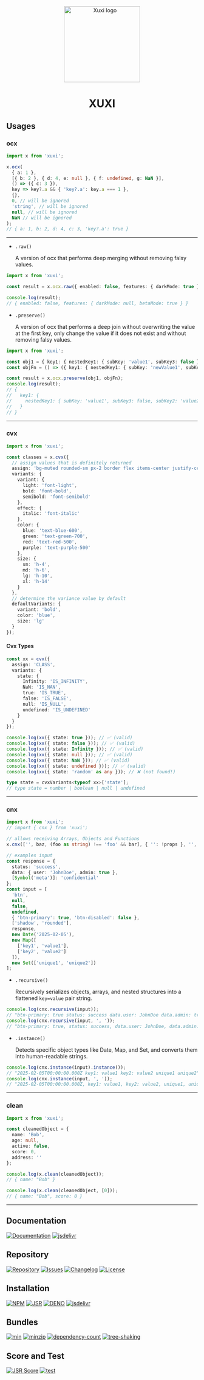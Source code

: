 <div align="center">
  <img src="https://raw.githubusercontent.com/ilkhoeri/xuxi/e0667835d62fcbf1f2e216dbb79ecf28565c571c/logo.svg" width="200px" align="center" alt="Xuxi logo" />
  <h1 align="center"><b>XUXI</b></h1>
</div>

## **Usages**

### **ocx**

```ts
import x from 'xuxi';

x.ocx(
  { a: 1 },
  [{ b: 2 }, { d: 4, e: null }, { f: undefined, g: NaN }],
  () => ({ c: 3 }),
  key => key?.a && { 'key?.a': key.a === 1 },
  {},
  0, // will be ignored
  'string', // will be ignored
  null, // will be ignored
  NaN // will be ignored
);
// { a: 1, b: 2, d: 4, c: 3, 'key?.a': true }
```

---

- `.raw()`

  A version of ocx that performs deep merging without removing falsy values.

```ts
import x from 'xuxi';

const result = x.ocx.raw({ enabled: false, features: { darkMode: true } }, { features: { darkMode: null, betaMode: true } });

console.log(result);
// { enabled: false, features: { darkMode: null, betaMode: true } }
```

- `.preserve()`

  A version of ocx that performs a deep join without overwriting the value at the first key, only change the value if it does not exist and without removing falsy values.

```ts
import x from 'xuxi';

const obj1 = { key1: { nestedKey1: { subKey: 'value1', subKey3: false } } };
const objFn = () => ({ key1: { nestedKey1: { subKey: 'newValue1', subKey2: 'value2', subKey3: 'value3' } } });

const result = x.ocx.preserve(obj1, objFn);
console.log(result);
// {
//   key1: {
//     nestedKey1: { subKey: 'value1', subKey3: false, subKey2: 'value2' }
//   }
// }
```

---

### **cvx**

```ts
import x from 'xuxi';

const classes = x.cvx({
  // assign values that is definitely returned
  assign: 'bg-muted rounded-sm px-2 border flex items-center justify-center',
  variants: {
    variant: {
      light: 'font-light',
      bold: 'font-bold',
      semibold: 'font-semibold'
    },
    effect: {
      italic: 'font-italic'
    },
    color: {
      blue: 'text-blue-600',
      green: 'text-green-700',
      red: 'text-red-500',
      purple: 'text-purple-500'
    },
    size: {
      sm: 'h-4',
      md: 'h-6',
      lg: 'h-10',
      xl: 'h-14'
    }
  },
  // determine the variance value by default
  defaultVariants: {
    variant: 'bold',
    color: 'blue',
    size: 'lg'
  }
});
```

#### **Cvx Types**

```ts
const xx = cvx({
  assign: 'CLASS',
  variants: {
    state: {
      Infinity: 'IS_INFINITY',
      NaN: 'IS_NAN',
      true: 'IS_TRUE',
      false: 'IS_FALSE',
      null: 'IS_NULL',
      undefined: 'IS_UNDEFINED'
    }
  }
});

console.log(xx({ state: true })); // ✅ (valid)
console.log(xx({ state: false })); // ✅ (valid)
console.log(xx({ state: Infinity })); // ✅ (valid)
console.log(xx({ state: null })); // ✅ (valid)
console.log(xx({ state: NaN })); // ✅ (valid)
console.log(xx({ state: undefined })); // ✅ (valid)
console.log(xx({ state: 'random' as any })); // ❌ (not found!)

type state = cvxVariants<typeof xx>['state'];
// type state = number | boolean | null | undefined
```

---

### **cnx**

```ts
import x from 'xuxi';
// import { cnx } from 'xuxi';

// allows receiving Arrays, Objects and Functions
x.cnx(['', baz, (foo as string) !== 'foo' && bar], { '': !props }, '', () => ({ '' }), undefined, [{ '' }, () => ({ '' })]);
```

```ts
// examples input
const response = {
  status: 'success',
  data: { user: 'JohnDoe', admin: true },
  [Symbol('meta')]: 'confidential'
};
const input = [
  'btn',
  null,
  false,
  undefined,
  { 'btn-primary': true, 'btn-disabled': false },
  ['shadow', 'rounded'],
  response,
  new Date('2025-02-05'),
  new Map([
    ['key1', 'value1'],
    ['key2', 'value2']
  ]),
  new Set(['unique1', 'unique2'])
];
```

- `.recursive()`

  Recursively serializes objects, arrays, and nested structures into a flattened `key=value` pair string.

```ts
console.log(cnx.recursive(input));
// "btn-primary: true status: success data.user: JohnDoe data.admin: true Symbol(meta): confidential"
console.log(cnx.recursive(input, ', '));
// "btn-primary: true, status: success, data.user: JohnDoe, data.admin: true, Symbol(meta): confidential"
```

- `.instance()`

  Detects specific object types like Date, Map, and Set, and converts them into human-readable strings.

```ts
console.log(cnx.instance(input).instance());
// "2025-02-05T00:00:00.000Z key1: value1 key2: value2 unique1 unique2"
console.log(cnx.instance(input, ', '));
// "2025-02-05T00:00:00.000Z, key1: value1, key2: value2, unique1, unique2"
```

---

### **clean**

```ts
import x from 'xuxi';

const cleanedObject = {
  name: 'Bob',
  age: null,
  active: false,
  score: 0,
  address: ''
};

console.log(x.clean(cleanedObject));
// { name: "Bob" }

console.log(x.clean(cleanedObject, [0]));
// { name: "Bob", score: 0 }
```

---

## **Documentation**

[![Documentation](https://img.shields.io/badge/Docs-3b3b3b.svg?logo=github)](https://ilkhoeri.github.io/xuxi/)
[![jsdelivr](https://img.shields.io/jsdelivr/npm/hm/xuxi?logo=jsdelivr)](https://www.jsdelivr.com/package/npm/xuxi)

## **Repository**

[![Repository](https://img.shields.io/badge/created%20by-@ilkhoeri-4bbaab.svg?logo=github)](https://github.com/ilkhoeri/xuxi)
[![Issues](https://img.shields.io/badge/Issues-red.svg?label=%F0%9F%90%9E)](https://github.com/ilkhoeri/xuxi/issues/new)
[![Changelog](https://img.shields.io/badge/Changelog-green.svg?label=%F0%9F%93%91)](/changelog)
[![License](https://img.shields.io/github/license/ilkhoeri/xuxi)](https://opensource.org/licenses/MIT)

## **Installation**

[![NPM](https://img.shields.io/npm/v/xuxi.svg?logo=npm&logoColor=white&labelColor=cc3534)](https://www.npmjs.com/package/xuxi)
[![JSR](https://jsr.io/badges/@xuxi/xuxi?label=jsr)](https://jsr.io/@xuxi/xuxi)
[![DENO](https://img.shields.io/npm/v/xuxi.svg?logo=deno&logoColor=white&logoSize=auto&label=%20deno&labelColor=blue&color=white)](https://deno.land/x/xuxi)
[![jsdelivr](https://img.shields.io/npm/v/xuxi.svg?logo=jsdelivr&label=jsdelivr&color=fdC72e)](https://www.jsdelivr.com/package/npm/xuxi)

## **Bundles**

[![min](https://badgen.net/bundlephobia/min/xuxi)](https://bundlephobia.com/package/xuxi)
[![minzip](https://badgen.net/bundlephobia/minzip/xuxi)](https://bundlephobia.com/package/xuxi)
[![dependency-count](https://badgen.net/bundlephobia/dependency-count/xuxi)](https://bundlephobia.com/package/xuxi)
[![tree-shaking](https://badgen.net/bundlephobia/tree-shaking/xuxi)](https://bundlephobia.com/package/xuxi)

## **Score and Test**

[![JSR Score](https://jsr.io/badges/@xuxi/xuxi/score?label=score)](https://jsr.io/@xuxi/xuxi)
[![test](https://github.com/ilkhoeri/xuxi/actions/workflows/test.yml/badge.svg)](https://github.com/ilkhoeri/xuxi/actions/workflows/test.yml)
